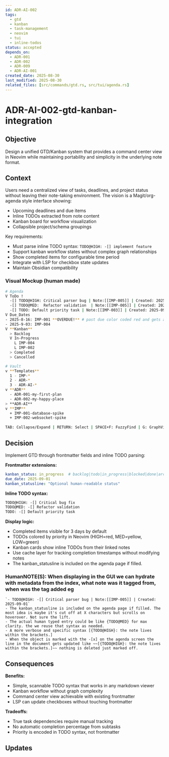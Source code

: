 ```yaml
---
id: ADR-AI-002
tags:
  - gtd
  - kanban
  - task-management
  - neovim
  - tui
  - inline-todos
status: accepted
depends_on: 
  - ADR-001
  - ADR-002
  - ADR-009
  - ADR-AI-001
created_date: 2025-08-30
last_modified: 2025-08-30
related_files: [src/commands/gtd.rs, src/tui/agenda.rs]
---
```


# ADR-AI-002-gtd-kanban-integration

## Objective
<!-- A concise statement explaining the goal of this decision. -->
Design a unified GTD/Kanban system that provides a command center view in Neovim while maintaining portability and simplicity in the underlying note format.

## Context
<!-- What is the issue that we're seeing that is motivating this decision or change? -->
Users need a centralized view of tasks, deadlines, and project status without leaving their note-taking environment. The vision is a Magit/org-agenda style interface showing:

- Upcoming deadlines and due items
- Inline TODOs extracted from note content  
- Kanban board for workflow visualization
- Collapsible project/schema groupings

Key requirements:
- Must parse inline TODO syntax: `TODO@HIGH: -[] implement feature`
- Support kanban workflow states without complex graph relationships
- Show completed items for configurable time period
- Integrate with LSP for checkbox state updates
- Maintain Obsidian compatibility

### Visual Mockup (human made)

  ```bash 
# Agenda
V ToDo ! 
	-[] TODO@HIGH: Critical parser bug | Note:[[IMP-005]] | Created: 2025-09-01
	-[] TODO@MED:  Refactor validation  | Note:[[IMP-005]] | Created: 2025-08-27
	-[] TODO: Default priority task | Note:[[IMP-003]] | Created: 2025-09-03
V Due_Dates
  - 2025-8-16: IMP-001 **OVERDUE!** # past due color coded red and gets a flag 
  - 2025-9-03: IMP-004 
V **Kanban**
	> Backlog
	V In-Progress
	  L IMP-004
	  L IMP-002 
	> Completed
	> Cancelled 

# Vault 
v **Templates** 
	1 - IMP-*  
	2 - ADR-*
	3 - ADR-AI-*
v **ADR** 
	- ADR-001-my-first-plan
	- ADR-002-my-happy-place
> **ADR-AI** 
v **IMP** 
	+ IMP-001-database-spike
	+ IMP-002-websocket-spike  
       
TAB: Collapse/Expand | RETURN: Select | SPACE+F: FuzzyFind | G: GraphView
  ```

## Decision
<!-- What is the change that we're proposing and/or doing? -->
Implement GTD through frontmatter fields and inline TODO parsing:

**Frontmatter extensions:**
```yaml
kanban_status: in_progress  # backlog|todo|in_progress|blocked|done|archived
due_date: 2025-09-01
kanban_statusline: "Optional human-readable status"
```

**Inline TODO syntax:**
```markdown
TODO@HIGH: -[] Critical bug fix
TODO@MED: -[] Refactor validation  
TODO: -[] Default priority task
```

**Display logic:**
- Completed items visible for 3 days by default
- TODOs colored by priority in Neovim (HIGH=red, MED=yellow, LOW=green)
- Kanban cards show inline TODOs from their linked notes
- Use cache layer for tracking completion timestamps without modifying notes
- The kanban_statusline is included on the agenda page if filled. 
  
### HumanNOTE(S): When displaying in the GUI we can hydrate with metadata from the index, what note was it tagged from, when was the tag added eg 
	`- TODO@HIGH: -[] Critical parser bug | Note:[[IMP-005]] | Created: 2025-09-01`
    - The kanban_statusline is included on the agenda page if filled. The most idea is maybe it's cut off at X characters but scrolls on hoverover. Not sure the lift. 
    - The actual human typed entry could be like {TODO@MED} for max clarity. the we reuse that syntax as needed. 
    - A more verbose and specific syntax [{TODO@HIGH}: the note lives within the brackets.]
    - When the object is marked with the -[x] on the agenda screen the line in the document gets updated like ~~[{TODO@HIGH}: the note lives within the brackets.]~~ nothing is deleted just marked off. 
  
## Consequences
<!-- What becomes easier or more difficult to do because of this change? -->
**Benefits:**
- Simple, scannable TODO syntax that works in any markdown viewer
- Kanban workflow without graph complexity
- Command center view achievable with existing frontmatter
- LSP can update checkboxes without touching frontmatter

**Tradeoffs:**
- True task dependencies require manual tracking
- No automatic completion percentage from subtasks
- Priority is encoded in TODO syntax, not frontmatter

## Updates
<!-- Changes that happened when the rubber met the road -->